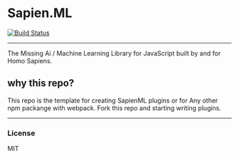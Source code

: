 # Sapien.ML
[![Build Status](https://travis-ci.org/SapienML/template.svg?branch=master)](https://travis-ci.org/SapienML/template)  

---
The Missing Ai / Machine Learning Library for JavaScript built by and for Homo Sapiens.

## why this repo?
This repo is the template for creating SapienML plugins or for Any other npm packange with webpack. Fork this repo and starting writing plugins.

---
### License
MIT
